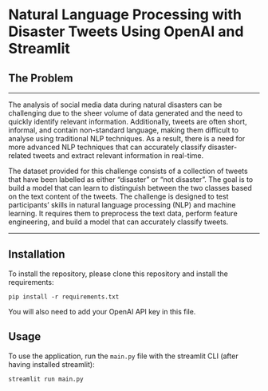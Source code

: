 # Natural Language Processing with Disaster Tweets Using OpenAI and Streamlit


## The Problem

***
The analysis of social media data during natural disasters can be challenging due to the sheer volume of data generated and the need to quickly identify relevant information. Additionally, tweets are often short, informal, and contain non-standard language, making them difficult to analyse using traditional NLP techniques. As a result, there is a need for more advanced NLP techniques that can accurately classify disaster-related tweets and extract relevant information in real-time.

The dataset provided for this challenge consists of a collection of tweets that have been labelled as either “disaster” or “not disaster”. The goal is to build a model that can learn to distinguish between the two classes based on the text content of the tweets. The challenge is designed to test participants’ skills in natural language processing (NLP) and machine learning. It requires them to preprocess the text data, perform feature engineering, and build a model that can accurately classify tweets.
***


## Installation

To install the repository, please clone this repository and install the requirements:

```
pip install -r requirements.txt
```

You will also need to add your OpenAI API key in this file.

## Usage

To use the application, run the `main.py` file with the streamlit CLI (after having installed streamlit): 

```
streamlit run main.py
```

